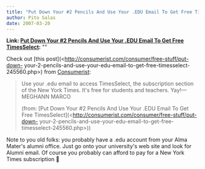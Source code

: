 ```yaml
---
title: "Put Down Your #2 Pencils And Use Your .EDU Email To Get Free TimesSelect"
author: Pito Salas
date: 2007-03-20
---
```


**Link: [Put Down Your #2 Pencils And Use Your .EDU Email To Get Free TimesSelect](None):** ""



Check out [this post](<http://consumerist.com/consumer/free-stuff/put-down-
your-2-pencils-and-use-your-edu-email-to-get-free-timesselect-245560.php>)
from [Consumerist](<http://www.consumerist.com>):

> Use your .edu email to access TimesSelect, the subscription section of the
> New York Times. It's free for students and teachers. Yay!—MEGHANN MARCO
>
> (from: [Put Down Your #2 Pencils And Use Your .EDU Email To Get Free
> TimesSelect](<http://consumerist.com/consumer/free-stuff/put-down-
> your-2-pencils-and-use-your-edu-email-to-get-free-timesselect-245560.php>))

Note to you old folks: you probably have a .edu account from your Alma Mater's
alumni office. Just go onto your university's web site and look for Alumni
email. Of course you probably can afford to pay for a New York Times
subscription 🙂


